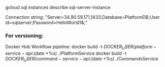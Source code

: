 gcloud sql instances describe sql-server-instance

Connection string: "Server=34.90.59.171,1433;Database=PlatformDB;User Id=sqlserver;Password=HelloWorld1&;"

### For versioning:

Docker Hub Workflow pipeline:
docker build -t $DOCKER_USER/platform-service-api:$(date +%s) ./PlatformService
docker build -t $DOCKER_USER/command-service-api:$(date +%s) ./CommandsService
